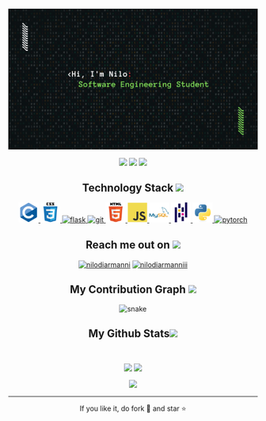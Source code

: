 
<!-- -->
<p align="center">
 
</p align="center">

<img src="https://github.com/darkzinn11/darkzinn11/blob/main/img/moderno%20de%20programa%C3%A7%C3%A3o.png" />

<p align="center">
 
 <img src="https://badges.pufler.dev/visits/darkzinn11/darkzinn11"/> 
 <!-- <img src="https://badges.pufler.dev/years/ritik307"/> -->
 <img src="https://badges.pufler.dev/repos/darkzinn11"/>
 <img src="https://badges.pufler.dev/commits/monthly/darkzinn11" />

</p>

<!-- <p align="center">
  Eu sou um estudante do 3º semestre que cursa engenharia de software 🎓 da Unidade de Ensino Superior Dom Bosco - UNDB 🏛. Sou um aprendiz apaixonado que está sempre disposto a aprender e trabalhar em tecnologias e domínios 💡. Adoro explorar novas tecnologias e aproveitá-las para resolver problemas ✨ da vida real. Além disso, também adoro trabalho em equipe e adiquirir novos conhecimentos 💻. Sou apaixonado em back-end🕸️.
</p>   -->

<h2 align="center">Technology Stack <img src="https://github.com/ritik307/ritik307/blob/main/images/laptop.gif" width="50"></h2>

<p align="center"> <a href="https://www.cprogramming.com/" target="_blank" rel="noreferrer"> <img src="https://raw.githubusercontent.com/devicons/devicon/master/icons/c/c-original.svg" alt="c" width="40" height="40"/> </a> <a href="https://www.w3schools.com/css/" target="_blank" rel="noreferrer"> <img src="https://raw.githubusercontent.com/devicons/devicon/master/icons/css3/css3-original-wordmark.svg" alt="css3" width="40" height="40"/> </a> <a href="https://flask.palletsprojects.com/" target="_blank" rel="noreferrer"> <img src="https://www.vectorlogo.zone/logos/pocoo_flask/pocoo_flask-icon.svg" alt="flask" width="40" height="40"/> </a> <a href="https://git-scm.com/" target="_blank" rel="noreferrer"> <img src="https://www.vectorlogo.zone/logos/git-scm/git-scm-icon.svg" alt="git" width="40" height="40"/> </a> <a href="https://www.w3.org/html/" target="_blank" rel="noreferrer"> <img src="https://raw.githubusercontent.com/devicons/devicon/master/icons/html5/html5-original-wordmark.svg" alt="html5" width="40" height="40"/> </a> <a href="https://developer.mozilla.org/en-US/docs/Web/JavaScript" target="_blank" rel="noreferrer"> <img src="https://raw.githubusercontent.com/devicons/devicon/master/icons/javascript/javascript-original.svg" alt="javascript" width="40" height="40"/> </a> <a href="https://www.mysql.com/" target="_blank" rel="noreferrer"> <img src="https://raw.githubusercontent.com/devicons/devicon/master/icons/mysql/mysql-original-wordmark.svg" alt="mysql" width="40" height="40"/> </a> <a href="https://pandas.pydata.org/" target="_blank" rel="noreferrer"> <img src="https://raw.githubusercontent.com/devicons/devicon/2ae2a900d2f041da66e950e4d48052658d850630/icons/pandas/pandas-original.svg" alt="pandas" width="40" height="40"/> </a> <a href="https://www.python.org" target="_blank" rel="noreferrer"> <img src="https://raw.githubusercontent.com/devicons/devicon/master/icons/python/python-original.svg" alt="python" width="40" height="40"/> </a> <a href="https://pytorch.org/" target="_blank" rel="noreferrer"> <img src="https://www.vectorlogo.zone/logos/pytorch/pytorch-icon.svg" alt="pytorch" width="40" height="40"/> </a> </p>

<h2 align="center">Reach me out on <img src="https://media0.giphy.com/media/jqNPzdTTxQfOgOqpO4/source.gif" width="50"></h2>

<p align="center">
<a href="https://www.linkedin.com/in/nilo-di-armanni-83364a273/" target="blank"><img align="center" src="https://raw.githubusercontent.com/rahuldkjain/github-profile-readme-generator/master/src/images/icons/Social/linked-in-alt.svg" alt="nilodiarmanni" height="30" width="40" /></a>
<a href="https://instagram.com/nilodiarmanniii" target="blank"><img align="center" src="https://raw.githubusercontent.com/rahuldkjain/github-profile-readme-generator/master/src/images/icons/Social/instagram.svg" alt="nilodiarmanniii" height="30" width="40" /></a>
</p>


<h2 align="center">
  My Contribution Graph <img src="https://media.giphy.com/media/xUA7aZeLE2e0P7Znz2/giphy.gif" width="50">
</h2>
<p align="center">
  <img src="https://github.com/ritik307/ritik307/raw/output/github-contribution-grid-snake.svg" alt="snake"></center>
</p>

<h2 align="center">
  My Github Stats<img src="https://media.giphy.com/media/VgCDAzcKvsR6OM0uWg/giphy.gif" width="50">
</h2>
 
<br>

<p align = "center">
  <img  src = "https://github-readme-stats.vercel.app/api?username=darkzinn11&show_icons=true&hide=contribs,prs&cache_seconds=86400&theme=blue_navy">
  <img src = "https://github-readme-stats.vercel.app/api/pin/?username=darkzinn11&repo=github-readme-stats&cache_seconds=86400&theme=blue_navy">
</p>

<p align = "center">
 <img src="https://activity-graph.herokuapp.com/graph?username=darkzinn11&theme=redical">
</p> 
<hr>
<p align="center">If you like it, do fork 🍴 and star ⭐</p>
